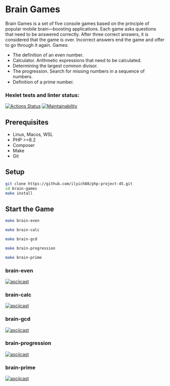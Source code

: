 # Brain Games

Brain Games is a set of five console games based on the principle of popular mobile brain—boosting applications. Each game asks questions that need to be answered correctly. After three correct answers, it is considered that the game is over. Incorrect answers end the game and offer to go through it again. 
Games:
* The definition of an even number.
* Calculator. Arithmetic expressions that need to be calculated.
* Determining the largest common divisor.
* The progression. Search for missing numbers in a sequence of numbers.
* Definition of a prime number.

### Hexlet tests and linter status:
[![Actions Status](https://github.com/ilyich88/php-project-45/actions/workflows/hexlet-check.yml/badge.svg)](https://github.com/ilyich88/php-project-45/actions)
[![Maintainability](https://api.codeclimate.com/v1/badges/21fdd84ec17deaf421ab/maintainability)](https://codeclimate.com/github/ilyich88/php-project-45/maintainability)

## Prerequisites

* Linux, Macos, WSL
* PHP >=8.2
* Composer
* Make
* Git

## Setup

```bash
git clone https://github.com/ilyich88/php-project-45.git
cd brain-games
make install
```
## Start the Game

```bash
make brain-even
```
```bash
make brain-calc
```
```bash
make brain-gcd
```
```bash
make brain-progression
```
```bash
make brain-prime
```

### brain-even

[![asciicast](https://asciinema.org/a/n7akKGRf4HRkQFEkjj93zoRYA.svg)](https://asciinema.org/a/n7akKGRf4HRkQFEkjj93zoRYA)

### brain-calc

[![asciicast](https://asciinema.org/a/xxoQylx6IWNcRyjnI6KCofhZt.svg)](https://asciinema.org/a/xxoQylx6IWNcRyjnI6KCofhZt)

### brain-gcd

[![asciicast](https://asciinema.org/a/uzKWfAJMTHzu0yxiK0ZR3ej0z.svg)](https://asciinema.org/a/uzKWfAJMTHzu0yxiK0ZR3ej0z)

### brain-progression

[![asciicast](https://asciinema.org/a/5rT93RIFylShWerdyuVAjgFmJ.svg)](https://asciinema.org/a/5rT93RIFylShWerdyuVAjgFmJ)

### brain-prime

[![asciicast](https://asciinema.org/a/bHcDnVplcMfE1aiKqYwOuY3O6.svg)](https://asciinema.org/a/bHcDnVplcMfE1aiKqYwOuY3O6)
